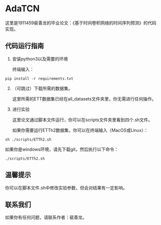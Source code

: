 # AdaTCN 
这里是1911459裴善龙的毕业论文：《基于时间卷积网络的时间序列预测》的代码实现。


## 代码运行指南

1. 安装python3以及需要的环境

   终端输入：
```
pip install -r requirements.txt
```

2. （可跳过）下载所需的数据集。

   这里所需的ETT数据集已经在all_datasets文件夹里，你无需进行任何操作。


3. 进行实验

   这里论文通过脚本文件运行，你可以在scripts文件夹里看到四个.sh文件。

   如果你需要运行ETTh2数据集，你可以在终端输入（MacOS或Linux）：


```
sh ./scripts/ETTh2.sh
```
   如果你是windows环境，请先下载git，然后执行以下命令：
   
```
./scripts/ETTh2.sh
```

## 温馨提示

   你可以在脚本文件.sh中修改实验参数，但会对结果有一定影响。

## 联系我们
   如果你有任何问题，请联系作者：裴善龙。

